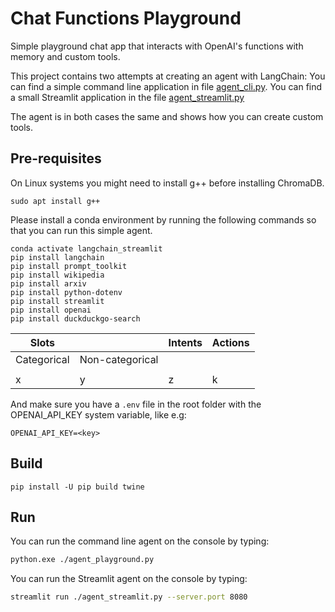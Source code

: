# Chat Functions Playground

Simple playground chat app that interacts with OpenAI's functions with memory and custom tools. 

This project contains two attempts at creating an agent with LangChain:
You can find a simple command line application in file 
[agent_cli.py](../agent_cli.py).
You can find a small Streamlit application in the file [agent_streamlit.py](../agent_streamlit.py)

The agent is in both cases the same and shows how you can create custom tools.

## Pre-requisites

On Linux systems you might need to install g++ before installing ChromaDB.

```
sudo apt install g++
```

Please install a conda environment by running the following commands so that you can run this simple agent.

```
conda activate langchain_streamlit
pip install langchain
pip install prompt_toolkit
pip install wikipedia
pip install arxiv
pip install python-dotenv
pip install streamlit
pip install openai
pip install duckduckgo-search
```

| Slots       |                 | Intents | Actions |
|-------------|-----------------|---------|---------|
| Categorical | Non-categorical |         |         |
|             |                 |         |         |
| x           | y               | z       | k       |

And make sure you have a `.env` file in the root folder with the OPENAI_API_KEY system variable, like e.g:

```
OPENAI_API_KEY=<key>
```

## Build

```
pip install -U pip build twine
```

## Run 

You can run the command line agent on the console by typing:
```bash
python.exe ./agent_playground.py 
```

You can run the Streamlit agent on the console by typing:
```bash
streamlit run ./agent_streamlit.py --server.port 8080
```



